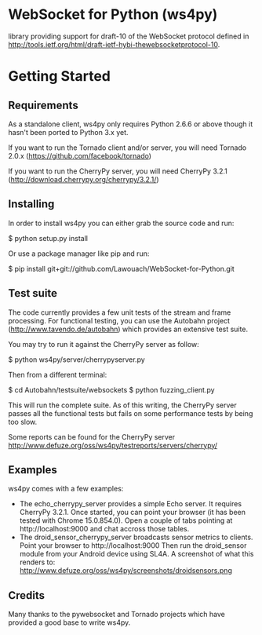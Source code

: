 WebSocket for Python (ws4py)
============================

library providing support for draft-10 of the WebSocket protocol defined in http://tools.ietf.org/html/draft-ietf-hybi-thewebsocketprotocol-10.


Getting Started
===============

Requirements
------------

As a standalone client, ws4py only requires Python 2.6.6 or above though it hasn't been ported to Python 3.x yet.

If you want to run the Tornado client and/or server, you will need Tornado 2.0.x (https://github.com/facebook/tornado)

If you want to run the CherryPy server, you will need CherryPy 3.2.1 (http://download.cherrypy.org/cherrypy/3.2.1/)


Installing
----------

In order to install ws4py you can either grab the source code and run:

 $ python setup.py install

Or use a package manager like pip and run:

 $ pip install git+git://github.com/Lawouach/WebSocket-for-Python.git

Test suite
----------

The code currently provides a few unit tests of the stream and frame processing. 
For functional testing, you can use the Autobahn project (http://www.tavendo.de/autobahn) which provides an extensive test suite.

You may try to run it against the CherryPy server as follow:

 $ python ws4py/server/cherrypyserver.py

Then from a different terminal:

 $ cd Autobahn/testsuite/websockets
 $ python fuzzing_client.py

This will run the complete suite. As of this writing, the CherryPy server passes all the functional tests but
fails on some performance tests by being too slow.

Some reports can be found for the CherryPy server http://www.defuze.org/oss/ws4py/testreports/servers/cherrypy/

Examples
--------

ws4py comes with a few examples:

 * The echo_cherrypy_server provides a simple Echo server. It requires CherryPy 3.2.1. Once started, you can point your browser (it has been tested with Chrome 15.0.854.0).
   Open a couple of tabs pointing at http://localhost:9000 and chat accross those tables.
 * The droid_sensor_cherrypy_server broadcasts sensor metrics to clients. Point your browser to http://localhost:9000
   Then run the droid_sensor module from your Android device using SL4A.
   A screenshot of what this renders to: http://www.defuze.org/oss/ws4py/screenshots/droidsensors.png

Credits
-------

Many thanks to the pywebsocket and Tornado projects which have provided a good base to write ws4py.